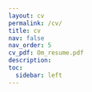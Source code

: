 ```yaml
---
layout: cv
permalink: /cv/
title: cv
nav: false
nav_order: 5
cv_pdf: Om_resume.pdf
description:
toc:
  sidebar: left
---
```

